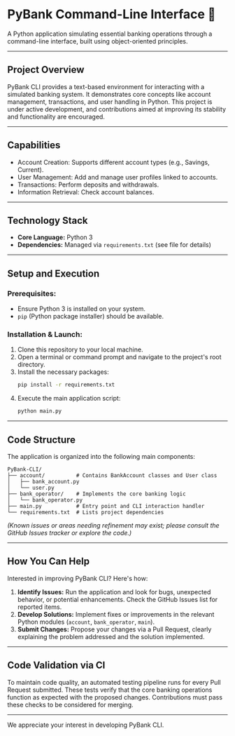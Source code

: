 # PyBank Command-Line Interface 🐍

A Python application simulating essential banking operations through a command-line interface, built using object-oriented principles.

---

## Project Overview

PyBank CLI provides a text-based environment for interacting with a simulated banking system. It demonstrates core concepts like account management, transactions, and user handling in Python. This project is under active development, and contributions aimed at improving its stability and functionality are encouraged.

---

## Capabilities

*   Account Creation: Supports different account types (e.g., Savings, Current).
*   User Management: Add and manage user profiles linked to accounts.
*   Transactions: Perform deposits and withdrawals.
*   Information Retrieval: Check account balances.

---

## Technology Stack

*   **Core Language:** Python 3
*   **Dependencies:** Managed via `requirements.txt` (see file for details)

---

## Setup and Execution

### Prerequisites:

*   Ensure Python 3 is installed on your system.
*   `pip` (Python package installer) should be available.

### Installation & Launch:

1.  Clone this repository to your local machine.
2.  Open a terminal or command prompt and navigate to the project's root directory.
3.  Install the necessary packages:
    ```bash
    pip install -r requirements.txt
    ```
4.  Execute the main application script:
    ```bash
    python main.py
    ```

---

## Code Structure

The application is organized into the following main components:

```text
PyBank-CLI/
├── account/          # Contains BankAccount classes and User class
│   ├── bank_account.py
│   └── user.py
├── bank_operator/    # Implements the core banking logic
│   └── bank_operator.py
├── main.py           # Entry point and CLI interaction handler
└── requirements.txt  # Lists project dependencies
```
*(Known issues or areas needing refinement may exist; please consult the GitHub Issues tracker or explore the code.)*

---

## How You Can Help

Interested in improving PyBank CLI? Here's how:

1.  **Identify Issues:** Run the application and look for bugs, unexpected behavior, or potential enhancements. Check the GitHub Issues list for reported items.
2.  **Develop Solutions:** Implement fixes or improvements in the relevant Python modules (`account`, `bank_operator`, `main`).
3.  **Submit Changes:** Propose your changes via a Pull Request, clearly explaining the problem addressed and the solution implemented.

---

## Code Validation via CI

To maintain code quality, an automated testing pipeline runs for every Pull Request submitted. These tests verify that the core banking operations function as expected with the proposed changes. Contributions must pass these checks to be considered for merging.

---

We appreciate your interest in developing PyBank CLI.
